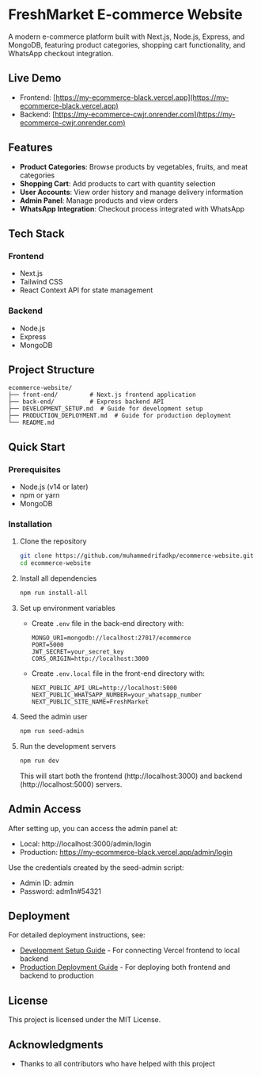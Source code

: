 # FreshMarket E-commerce Website

A modern e-commerce platform built with Next.js, Node.js, Express, and MongoDB, featuring product categories, shopping cart functionality, and WhatsApp checkout integration.

## Live Demo

- Frontend: [https://my-ecommerce-black.vercel.app](https://my-ecommerce-black.vercel.app)
- Backend: [https://my-ecommerce-cwjr.onrender.com](https://my-ecommerce-cwjr.onrender.com)

## Features

- **Product Categories**: Browse products by vegetables, fruits, and meat categories
- **Shopping Cart**: Add products to cart with quantity selection
- **User Accounts**: View order history and manage delivery information
- **Admin Panel**: Manage products and view orders
- **WhatsApp Integration**: Checkout process integrated with WhatsApp

## Tech Stack

### Frontend
- Next.js
- Tailwind CSS
- React Context API for state management

### Backend
- Node.js
- Express
- MongoDB

## Project Structure

```
ecommerce-website/
├── front-end/         # Next.js frontend application
├── back-end/          # Express backend API
├── DEVELOPMENT_SETUP.md  # Guide for development setup
├── PRODUCTION_DEPLOYMENT.md  # Guide for production deployment
└── README.md
```

## Quick Start

### Prerequisites
- Node.js (v14 or later)
- npm or yarn
- MongoDB

### Installation

1. Clone the repository
   ```bash
   git clone https://github.com/muhammedrifadkp/ecommerce-website.git
   cd ecommerce-website
   ```

2. Install all dependencies
   ```bash
   npm run install-all
   ```

3. Set up environment variables
   - Create `.env` file in the back-end directory with:
     ```
     MONGO_URI=mongodb://localhost:27017/ecommerce
     PORT=5000
     JWT_SECRET=your_secret_key
     CORS_ORIGIN=http://localhost:3000
     ```
   - Create `.env.local` file in the front-end directory with:
     ```
     NEXT_PUBLIC_API_URL=http://localhost:5000
     NEXT_PUBLIC_WHATSAPP_NUMBER=your_whatsapp_number
     NEXT_PUBLIC_SITE_NAME=FreshMarket
     ```

4. Seed the admin user
   ```bash
   npm run seed-admin
   ```

5. Run the development servers
   ```bash
   npm run dev
   ```

   This will start both the frontend (http://localhost:3000) and backend (http://localhost:5000) servers.

## Admin Access

After setting up, you can access the admin panel at:
- Local: http://localhost:3000/admin/login
- Production: https://my-ecommerce-black.vercel.app/admin/login

Use the credentials created by the seed-admin script:
- Admin ID: admin
- Password: adm1n#54321

## Deployment

For detailed deployment instructions, see:
- [Development Setup Guide](DEVELOPMENT_SETUP.md) - For connecting Vercel frontend to local backend
- [Production Deployment Guide](PRODUCTION_DEPLOYMENT.md) - For deploying both frontend and backend to production

## License

This project is licensed under the MIT License.

## Acknowledgments

- Thanks to all contributors who have helped with this project
